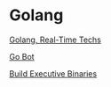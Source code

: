 # Golang

[Golang, Real-Time Techs](Golang%206689ba0756ed4037a87287477559b077/Golang,%20Real-Time%20Techs%2067a6978faecf4ecaa3441d3989bd82a1.md)

[Go Bot](Golang%206689ba0756ed4037a87287477559b077/Go%20Bot%20ad18f10048ea4a2889f82e96d63f0d30.md)

[Build Executive Binaries](Golang%206689ba0756ed4037a87287477559b077/Build%20Executive%20Binaries%20681597e561834612a6753b9d2b39ccb5.md)